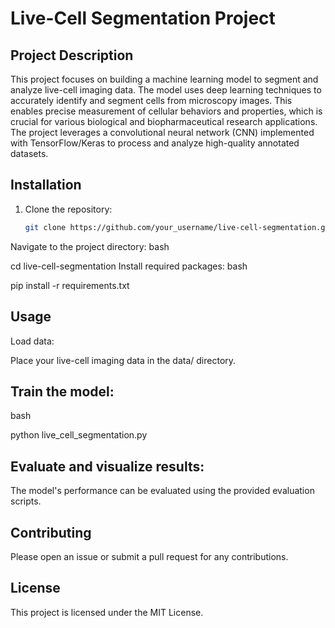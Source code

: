 # Live-Cell Segmentation Project

## Project Description
This project focuses on building a machine learning model to segment and analyze live-cell imaging data. The model uses deep learning techniques to accurately identify and segment cells from microscopy images. This enables precise measurement of cellular behaviors and properties, which is crucial for various biological and biopharmaceutical research applications. The project leverages a convolutional neural network (CNN) implemented with TensorFlow/Keras to process and analyze high-quality annotated datasets.

## Installation
1. Clone the repository:
   ```bash
   git clone https://github.com/your_username/live-cell-segmentation.git
   
Navigate to the project directory:
bash

cd live-cell-segmentation
Install required packages:
bash

pip install -r requirements.txt
## Usage
Load data:

Place your live-cell imaging data in the data/ directory.

## Train the model:
bash

python live_cell_segmentation.py

## Evaluate and visualize results:

The model's performance can be evaluated using the provided evaluation scripts.


## Contributing
Please open an issue or submit a pull request for any contributions.

## License
This project is licensed under the MIT License.
